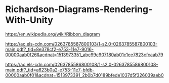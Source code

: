 # Richardson-Diagrams-Rendering-With-Unity
https://en.wikipedia.org/wiki/Ribbon_diagram


https://ac.els-cdn.com/0263785587800103/1-s2.0-0263785587800103-main.pdf?_tid=8e378cf2-e753-11e7-9016-00000aab0f26&acdnat=1513973351_abc99c907180ab01c1ee7823cfcaab79

https://ac.els-cdn.com/0263785586800108/1-s2.0-0263785586800108-main.pdf?_tid=a623b0a2-e753-11e7-bfdb-00000aab0f01&acdnat=1513973391_2b0b7d0189bfede1037d5f326039aeb0
